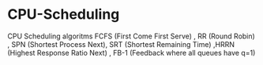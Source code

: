 # CPU-Scheduling
CPU Scheduling algoritms FCFS (First Come First Serve) , RR (Round Robin) , SPN (Shortest Process Next), SRT (Shortest Remaining Time) ,HRRN (Highest Response Ratio Next) , FB-1 (Feedback where all queues have q=1)
